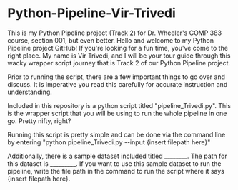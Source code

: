 # Python-Pipeline-Vir-Trivedi
This is my Python Pipeline project (Track 2) for Dr. Wheeler's COMP 383 course, section 001, but even better.
Hello and welcome to my Python Pipeline project GitHub! If you're looking for a fun time, you've come to the right place.
My name is Vir Trivedi, and I will be your tour guide through this wacky wrapper script journey that is Track 2 of our Python Pipeline project.

Prior to running the script, there are a few important things to go over and discuss. It is imperative you read this carefully for accurate instruction and understanding.

Included in this repository is a python script titled "pipeline_Trivedi.py". This is the wrapper script that you will be using to run the whole pipeline in one go. Pretty nifty, right?

Running this script is pretty simple and can be done via the command line by entering "python pipeline_Trivedi.py --input {insert filepath here}"

Additionally, there is a sample dataset included titled ________. The path for this dataset is _________. If you want to use this sample dataset to run the pipeline, write the file path in the command to run the script where it says {insert filepath here}.

